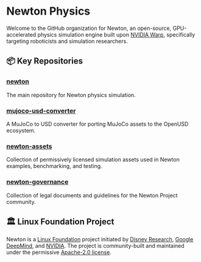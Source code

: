 # Newton Physics

Welcome to the GitHub organization for Newton, an open-source, GPU-accelerated physics simulation engine built upon [NVIDIA Warp](https://github.com/NVIDIA/warp), specifically targeting roboticists and simulation researchers.

## 📦 Key Repositories

### **[newton](https://github.com/newton-physics/newton)** 
The main repository for Newton physics simulation.

### **[mujoco-usd-converter](https://github.com/newton-physics/mujoco-usd-converter)**
A MuJoCo to USD converter for porting MuJoCo assets to the OpenUSD ecosystem.

### **[newton-assets](https://github.com/newton-physics/newton-assets)**
Collection of permissively licensed simulation assets used in Newton examples, benchmarking, and testing.

### **[newton-governance](https://github.com/newton-physics/newton-governance)**
Collection of legal documents and guidelines for the Newton Project community.

## 🏛️ Linux Foundation Project

Newton is a [Linux Foundation](https://www.linuxfoundation.org/) project initiated by [Disney Research](https://www.disneyresearch.com/), [Google DeepMind](https://deepmind.google/), and [NVIDIA](https://www.nvidia.com/). The project is community-built and maintained under the permissive [Apache-2.0 license](https://github.com/newton-physics/newton/blob/main/LICENSE.md).
